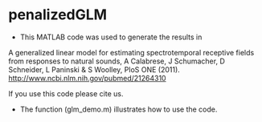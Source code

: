 penalizedGLM
============


* This MATLAB code was used to generate the results in 

A generalized linear model for estimating spectrotemporal receptive fields from responses to natural sounds, A Calabrese, J Schumacher, D Schneider, L Paninski & S Woolley, PloS ONE (2011). http://www.ncbi.nlm.nih.gov/pubmed/21264310

If you use this code please cite us.

* The function (glm_demo.m) illustrates how to use the code.